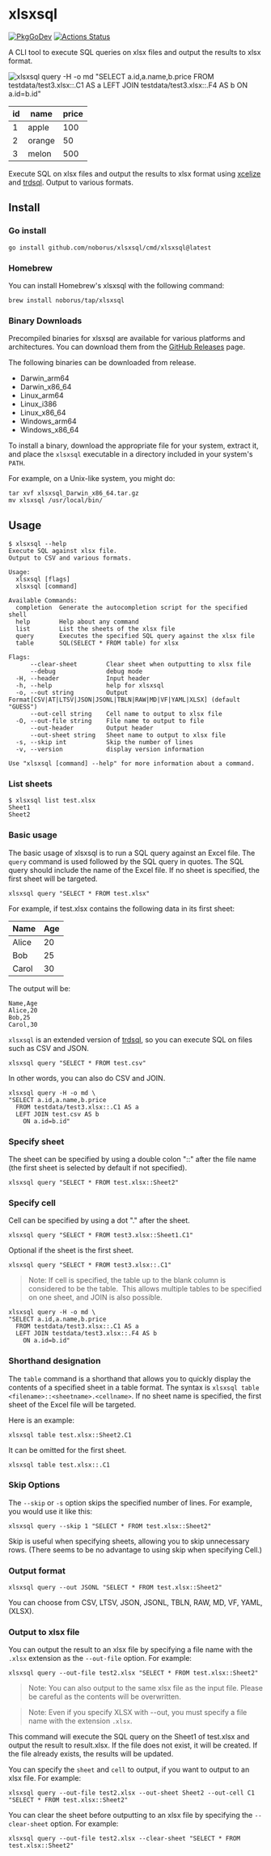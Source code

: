 # xlsxsql

[![PkgGoDev](https://pkg.go.dev/badge/github.com/noborus/xlsxsql)](https://pkg.go.dev/github.com/noborus/xlsxsql)
[![Actions Status](https://github.com/noborus/xlsxsql/workflows/Go/badge.svg)](https://github.com/noborus/xlsxsql/actions)

A CLI tool to execute SQL queries on xlsx files and output the results to xlsx format.

![xlsxsql query -H -o md "SELECT a.id,a.name,b.price FROM testdata/test3.xlsx::.C1 AS a LEFT JOIN testdata/test3.xlsx::.F4 AS b ON a.id=b.id"](docs/xlsxsql.png)

| id |  name  | price |
|----|--------|-------|
|  1 | apple  |   100 |
|  2 | orange |    50 |
|  3 | melon  |   500 |

Execute SQL on xlsx files and output the results to xlsx format using [xcelize](https://github.com/qax-os/excelize) and [trdsql](https://github.com/noborus/trdsql).
Output to various formats.

## Install

### Go install

```console
go install github.com/noborus/xlsxsql/cmd/xlsxsql@latest
```

### Homebrew

You can install Homebrew's xlsxsql with the following command:

```console
brew install noborus/tap/xlsxsql
```

### Binary Downloads

Precompiled binaries for xlsxsql are available for various platforms and architectures. You can download them from the [GitHub Releases](https://github.com/noborus/xlsxsql/releases) page.

The following binaries can be downloaded from release.

- Darwin_arm64
- Darwin_x86_64
- Linux_arm64
- Linux_i386
- Linux_x86_64
- Windows_arm64
- Windows_x86_64

To install a binary, download the appropriate file for your system, extract it, and place the `xlsxsql` executable in a directory included in your system's `PATH`.

For example, on a Unix-like system, you might do:

```console
tar xvf xlsxsql_Darwin_x86_64.tar.gz
mv xlsxsql /usr/local/bin/
```

## Usage

```console
$ xlsxsql --help
Execute SQL against xlsx file.
Output to CSV and various formats.

Usage:
  xlsxsql [flags]
  xlsxsql [command]

Available Commands:
  completion  Generate the autocompletion script for the specified shell
  help        Help about any command
  list        List the sheets of the xlsx file
  query       Executes the specified SQL query against the xlsx file
  table       SQL(SELECT * FROM table) for xlsx

Flags:
      --clear-sheet        Clear sheet when outputting to xlsx file
      --debug              debug mode
  -H, --header             Input header
  -h, --help               help for xlsxsql
  -o, --out string         Output Format[CSV|AT|LTSV|JSON|JSONL|TBLN|RAW|MD|VF|YAML|XLSX] (default "GUESS")
      --out-cell string    Cell name to output to xlsx file
  -O, --out-file string    File name to output to file
      --out-header         Output header
      --out-sheet string   Sheet name to output to xlsx file
  -s, --skip int           Skip the number of lines
  -v, --version            display version information

Use "xlsxsql [command] --help" for more information about a command.
```

### List sheets

```console
$ xlsxsql list test.xlsx
Sheet1
Sheet2
```

### Basic usage

The basic usage of xlsxsql is to run a SQL query against an Excel file.
The `query` command is used followed by the SQL query in quotes.
The SQL query should include the name of the Excel file. If no sheet is specified, the first sheet will be targeted.

```console
xlsxsql query "SELECT * FROM test.xlsx"
```

For example, if test.xlsx contains the following data in its first sheet:

| Name  | Age |
| ----- | --- |
| Alice | 20  |
| Bob   | 25  |
| Carol | 30  |

The output will be:

```csv
Name,Age
Alice,20
Bob,25
Carol,30
```

`xlsxsql` is an extended version of [trdsql](https://github.com/noborus/trdsql),
so you can execute SQL on files such as CSV and JSON.

```console
xlsxsql query "SELECT * FROM test.csv"
```

In other words, you can also do CSV and JOIN.

```console
xlsxsql query -H -o md \
"SELECT a.id,a.name,b.price 
  FROM testdata/test3.xlsx::.C1 AS a
  LEFT JOIN test.csv AS b 
    ON a.id=b.id"
```

### Specify sheet

The sheet can be specified by using a double colon "::" after the file name
(the first sheet is selected by default if not specified).

```console
xlsxsql query "SELECT * FROM test.xlsx::Sheet2"
```

### Specify cell

Cell can be specified by using a dot "." after the sheet.

```console
xlsxsql query "SELECT * FROM test3.xlsx::Sheet1.C1"
```

Optional if the sheet is the first sheet.

```console
xlsxsql query "SELECT * FROM test3.xlsx::.C1"
```

> Note:
> If cell is specified, the table up to the blank column is considered to be the table.
​
This allows multiple tables to be specified on one sheet, and JOIN is also possible.

```console
xlsxsql query -H -o md \
"SELECT a.id,a.name,b.price 
  FROM testdata/test3.xlsx::.C1 AS a
  LEFT JOIN testdata/test3.xlsx::.F4 AS b 
    ON a.id=b.id"
```

### Shorthand designation

The `table` command is a shorthand that allows you to quickly display the contents of a specified sheet in a table format.
The syntax is `xlsxsql table <filename>::<sheetname>.<cellname>`.
If no sheet name is specified, the first sheet of the Excel file will be targeted.

Here is an example:

```console
xlsxsql table test.xlsx::Sheet2.C1
```

It can be omitted for the first sheet.

```console
xlsxsql table test.xlsx::.C1
```

### Skip Options

The `--skip` or `-s` option skips the specified number of lines.
For example, you would use it like this:

```console
xlsxsql query --skip 1 "SELECT * FROM test.xlsx::Sheet2"
```

Skip is useful when specifying sheets, allowing you to skip unnecessary rows.
(There seems to be no advantage to using skip when specifying Cell.)

### Output format

```console
xlsxsql query --out JSONL "SELECT * FROM test.xlsx::Sheet2"
```

You can choose from CSV, LTSV, JSON, JSONL, TBLN, RAW, MD, VF, YAML, (XLSX).

### Output to xlsx file

You can output the result to an xlsx file by specifying a file name with the `.xlsx` extension as the `--out-file` option. For example:

```console
xlsxsql query --out-file test2.xlsx "SELECT * FROM test.xlsx::Sheet2"
```

> Note:
> You can also output to the same xlsx file as the input file. Please be careful as the contents will be overwritten.

> Note:
> Even if you specify XLSX with --out, you must specify a file name with the extension `.xlsx`.

This command will execute the SQL query on the Sheet1 of test.xlsx and output the result to result.xlsx.
If the file does not exist, it will be created. If the file already exists, the results will be updated.

You can specify the `sheet` and `cell` to output, if you want to output to an xlsx file. For example:

```console
xlsxsql query --out-file test2.xlsx --out-sheet Sheet2 --out-cell C1 "SELECT * FROM test.xlsx::Sheet2"
```

You can clear the sheet before outputting to an xlsx file by specifying the `--clear-sheet` option. For example:

```console
xlsxsql query --out-file test2.xlsx --clear-sheet "SELECT * FROM test.xlsx::Sheet2"
```
